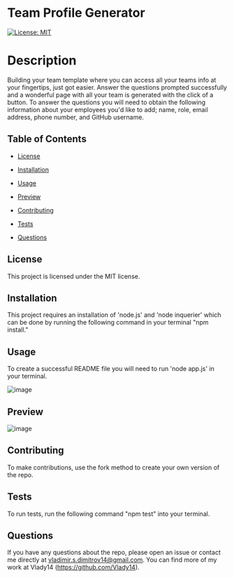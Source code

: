 # Team Profile Generator

[![License: MIT](https://img.shields.io/badge/License-MIT-yellow.svg)](https://opensource.org/licenses/MIT)

# Description
Building your team template where you can access all your teams info at your fingertips, just got easier. Answer the questions prompted successfully and a wonderful page with all your team is generated with the click of a button. To answer the questions you will need to obtain the following information about your employees you'd like to add; name, role, email address, phone number, and GitHub username.

## Table of Contents

* [License](#license)

* [Installation](#installation)

* [Usage](#usage)

* [Preview](#preview)

* [Contributing](#contributing)

* [Tests](#tests)

* [Questions](#questions)

## License

This project is licensed under the MIT license.

## Installation

This project requires an installation of 'node.js' and 'node inquerier' which can be done by running the following command in your terminal "npm install."

## Usage

To create a successful README file you will need to run 'node app.js' in your terminal.

![image](https://user-images.githubusercontent.com/71519918/100175459-0a6ec080-2e94-11eb-9c95-c9d51d2a88ab.png)


## Preview

![image](https://user-images.githubusercontent.com/71519918/100175692-810bbe00-2e94-11eb-9045-6bd2c4a75815.png)

## Contributing

To make contributions, use the fork method to create your own version of the repo.

## Tests

To run tests, run the following command "npm test" into your terminal.

## Questions

If you have any questions about the repo, please open an issue or contact me directly at vladimir.s.dimitrov14@gmail.com. You can find more of my work at Vlady14 (https://github.com/Vlady14).